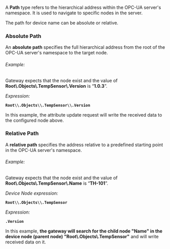 A **Path** type refers to the hierarchical address within the OPC-UA server's namespace. It is used to navigate to 
specific nodes in the server.

The path for device name can be absolute or relative.

### Absolute Path
An **absolute path** specifies the full hierarchical address from the root of the OPC-UA server's namespace to 
the target node.

###### Example:
Gateway expects that the node exist and the value of **Root\\.Objects\\.TempSensor\\.Version** is “**1.0.3**”.

_Expression:_

**`Root\\.Objects\\.TempSensor\\.Version`**

In this example, the attribute update request will write the received data to the configured node above.

### Relative Path
A **relative path** specifies the address relative to a predefined starting point in the OPC-UA server's namespace.

###### Example:
Gateway expects that the node exist and the value of **Root\\.Objects\\.TempSensor\\.Name** is “**TH-101**”.

_Device Node expression:_

**`Root\\.Objects\\.TempSensor`**

_Expression:_

**`.Version`**

In this example, **the gateway will search for the child node "Name" in the device node (parent node) 
"Root\\.Objects\\.TempSensor"** and will write received data on it.